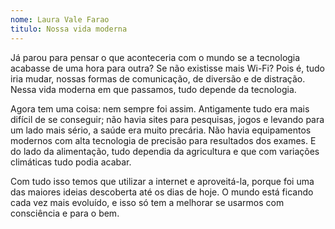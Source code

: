 ```yaml
---
nome: Laura Vale Farao
titulo: Nossa vida moderna
---
```


Já parou para pensar o que aconteceria com o mundo se a tecnologia acabasse de uma hora para outra? Se não existisse mais Wi-Fi? Pois é, tudo iria mudar, nossas formas de comunicação, de diversão e de distração. Nessa vida moderna em que passamos, tudo depende da tecnologia.

Agora tem uma coisa: nem sempre foi assim. Antigamente tudo era mais difícil de se conseguir; não havia sites para pesquisas, jogos e levando para um lado mais sério, a saúde era muito precária. Não havia equipamentos modernos com alta tecnologia de precisão para resultados dos exames. E do lado da alimentação, tudo dependia da agricultura e que com variações climáticas tudo podia acabar.

Com tudo isso temos que utilizar a internet e aproveitá-la, porque foi uma das maiores ideias descoberta até os dias de hoje. O mundo está ficando cada vez mais evoluído, e isso só tem a melhorar se usarmos com consciência e para o bem.
